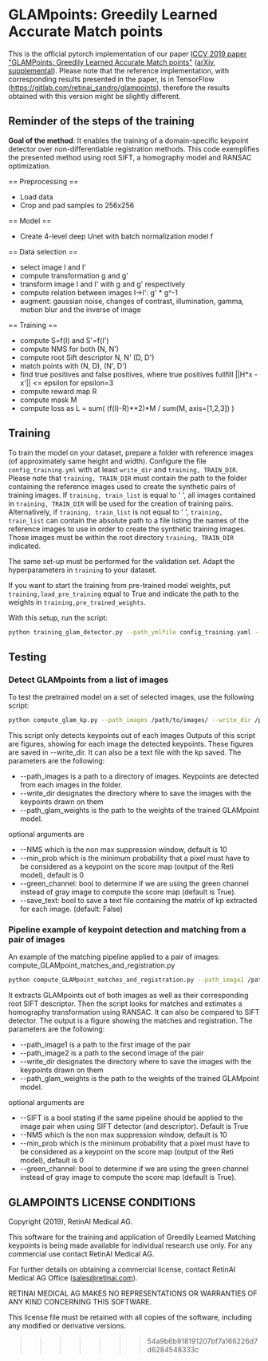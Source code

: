 # GLAMpoints: Greedily Learned Accurate Match points

This is the official pytorch implementation of our paper [ICCV 2019 paper "GLAMPoints: Greedily Learned Accurate Match points"](https://www.retinai.com/glampoints) ([arXiv](https://arxiv.org/pdf/1908.06812.pdf), [supplemental](https://static1.squarespace.com/static/5967a5599de4bb65a7bb9736/t/5d7a6d2b9e03815777188115/1568304461382/Supplementary_Material.pdf)). 
Please note that the reference implementation, with corresponding results presented in the paper, is in TensorFlow (https://gitlab.com/retinai_sandro/glampoints), therefore the results obtained with this version might be slightly different. 


## Reminder of the steps of the training

**Goal of the method**: It enables the training of a domain-specific keypoint detector over non-differentiable registration methods. This code exemplifies the presented method using root SIFT, a homography model and RANSAC optimization.

== Preprocessing ==

- Load data
- Crop and pad samples to 256x256

== Model ==
- Create 4-level deep Unet with batch normalization model f


== Data selection ==
- select image I and I'
- compute transformation g and g'
- transform image I and I' with g and g' respectively
- compute relation between images  I->I': g' * g^-1
- augment: gaussian noise, changes of contrast, illumination, gamma, motion blur and the inverse of image

== Training ==

- compute S=f(I) and S'=f(I')
- compute NMS for both (N, N')
- compute root Sift descriptor N, N' (D, D')
- match points with (N, D), (N', D')
- find true positives and false positives, where true positives fullfill ||H*x - x'|| <= epsilon for epsilon=3
- compute reward map R
- compute mask M
- compute loss as L = sum( (f(I)-R)**2)*M / sum(M, axis=[1,2,3]) )



## Training

To train the model on your dataset, prepare a folder with reference images (of approximately same height and width). 
Configure the file `config_training.yml` with at least `write_dir` and `training, TRAIN_DIR`. 
Please note that `training, TRAIN_DIR` must contain the path to the folder containing the reference images used to create the 
synthetic pairs of training images. If `training, train_list` is equal to ' ', all images contained in `training, TRAIN_DIR` 
will be used for the creation of training pairs. Alternatively, if `training, train_list` is not equal to ' ', `training, train_list` can contain 
the absolute path to  a file listing the names of the reference images to use in order to create the synthetic training images. 
Those images must be within the root directory `training, TRAIN_DIR` indicated. 

The same set-up must be performed for the validation set. 
Adapt the hyperparameters in `training` to your dataset. 


If you want to start the training from pre-trained model weights, put `training,load_pre_training` equal to True and indicate the 
path to the weights in `training,pre_trained_weights`.


With this setup, run the script:

```bash
python training_glam_detector.py --path_ymlfile config_training.yaml --compute_metrics True
```

## Testing


### Detect GLAMpoints from a list of images

To test the pretrained model on a set of selected images, use the following script:

```bash
python compute_glam_kp.py --path_images /path/to/images/ --write_dir /path/to/results/folder --NMS 10 --path_glam_weights weights/Unet4_retina_images_converted_tf_weights.pth --green_channel True
```

This script only detects keypoints out of each images 
Outputs of this script are figures, showing for each image the detected keypoints. These figures are saved in --write_dir. It can also be a text file with the kp saved. 
The parameters are the following:
* --path_images is a path to a directory of images. Keypoints are detected from each images in the folder.  
* --write_dir designates the directory where to save the images with the keypoints drawn on them
* --path_glam_weights is the path to the weights of the trained GLAMpoint model. 

optional arguments are
* --NMS which is the non max suppression window, default is 10
* --min_prob which is the minimum probability that a pixel must have to be considered as a keypoint on the score map (output of the Reti model), default is 0
* --green_channel: bool to determine if we are using the green channel instead of gray image to compute the score map (default is True).
* --save_text: bool to save a text file containing the matrix of kp extracted for each image. (default: False)


### Pipeline example of keypoint detection and matching from a pair of images

An example of the matching pipeline applied to a pair of images: compute_GLAMpoint_matches_and_registration.py

```bash
python compute_GLAMpoint_matches_and_registration.py --path_image1 /path/to/image1 --path_image2 /path/to/image2 --write_dir ///path/to/results/folder --NMS 10 --path_glam_weights weights/Unet4_retina_images_converted_tf_weights.pth --green_channel True
```

It extracts GLAMpoints out of both images as well as their corresponding root SIFT descriptor. Then the script looks for matches and estimates a homography transformation using RANSAC. 
It can also be compared to SIFT detector. The output is a figure showing the matches and registration. 
The parameters are the following:
* --path_image1 is a path to the first image of the pair
* --path_image2 is a path to the second image of the pair
* --write_dir designates the directory where to save the images with the keypoints drawn on them
* --path_glam_weights is the path to the weights of the trained GLAMpoint model.

optional arguments are
* --SIFT is a bool stating if the same pipeline should be applied to the image pair when using SIFT detector (and descriptor). Default is True
* --NMS which is the non max suppression window, default is 10
* --min_prob which is the minimum probability that a pixel must have to be considered as a keypoint on the score map (output of the Reti model), default is 0
* --green_channel: bool to determine if we are using the green channel instead of gray image to compute the score map (default is True).


## GLAMPOINTS LICENSE CONDITIONS

Copyright (2019), RetinAI Medical AG.

This software for the training and application of Greedily Learned Matching keypoints is being made available for individual research use only. For any commercial use contact RetinAI Medical AG.

For further details on obtaining a commercial license, contact RetinAI Medical AG Office (sales@retinai.com). 

RETINAI MEDICAL AG MAKES NO REPRESENTATIONS OR
WARRANTIES OF ANY KIND CONCERNING THIS SOFTWARE.

This license file must be retained with all copies of the software,
including any modified or derivative versions.
>>>>>>> 54a9b6b918191207bf7a166226d7d6284548333c
